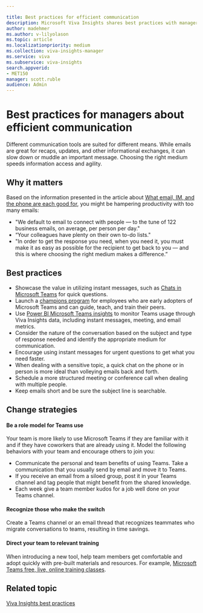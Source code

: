 ```yaml
---

title: Best practices for efficient communication
description: Microsoft Viva Insights shares best practices with managers about communication with their teams
author: madehmer
ms.author: v-lilyolason
ms.topic: article
ms.localizationpriority: medium 
ms.collection: viva-insights-manager 
ms.service: viva 
ms.subservice: viva-insights 
search.appverid: 
- MET150 
manager: scott.ruble
audience: Admin
---
```


# Best practices for managers about efficient communication

Different communication tools are suited for different means. While emails are great for recaps, updates, and other informational exchanges, it can slow down or muddle an important message. Choosing the right medium speeds information access and agility.

## Why it matters

Based on the information presented in the article about [What email, IM, and the phone are each good for](https://insights.office.com/collaboration/what-email-im-and-the-phone-are-each-good-for/), you might be hampering productivity with too many emails:

* "We default to email to connect with people — to the tune of 122 business emails, on average, per person per day."
* “Your colleagues have plenty on their own to-do lists."
* "In order to get the response you need, when you need it, you must make it as easy as possible for the recipient to get back to you — and this is where choosing the right medium makes a difference.”

## Best practices

* Showcase the value in utilizing instant messages, such as [Chats in Microsoft Teams](https://support.microsoft.com/office/six-things-to-know-about-chat-in-microsoft-teams-88ed0a06-6b59-43a3-8cf7-40c01f2f92f2) for quick questions.
* Launch a [champions program](/MicrosoftTeams/teams-adoption-create-champions-program) for employees who are early adopters of Microsoft Teams and can guide, teach, and train their peers.
* Use [Power BI Microsoft Teams insights](../tutorials/power-bi-teams.md) to monitor Teams usage through Viva Insights data, including instant messages, meeting, and email metrics.
* Consider the nature of the conversation based on the subject and type of response needed and identify the appropriate medium for communication.
* Encourage using instant messages for urgent questions to get what you need faster.
* When dealing with a sensitive topic, a quick chat on the phone or in person is more ideal than volleying emails back and forth.
* Schedule a more structured meeting or conference call when dealing with multiple people.
* Keep emails short and be sure the subject line is searchable.

## Change strategies

#### Be a role model for Teams use

Your team is more likely to use Microsoft Teams if they are familiar with it and if they have coworkers that are already using it. Model the following behaviors with your team and encourage others to join you:

* Communicate the personal and team benefits of using Teams.
 Take a communication that you usually send by email and move it to Teams.
* If you receive an email from a siloed group, post it in your Teams channel and tag people that might benefit from the shared knowledge.
* Each week give a team member kudos for a job well done on your Teams channel.

#### Recognize those who make the switch

Create a Teams channel or an email thread that recognizes teammates who migrate conversations to teams, resulting in time savings.

#### Direct your team to relevant training

When introducing a new tool, help team members get comfortable and adopt quickly with pre-built materials and resources. For example, [Microsoft Teams free, live, online training classes](/MicrosoftTeams/instructor-led-training-teams-landing-page).

## Related topic

[Viva Insights best practices](gm-best-practices.md)